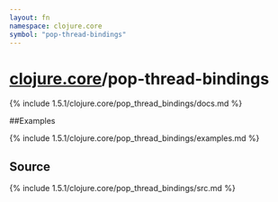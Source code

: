 ```yaml
---
layout: fn
namespace: clojure.core
symbol: "pop-thread-bindings"
---
```


# [clojure.core](../)/pop-thread-bindings

{% include 1.5.1/clojure.core/pop_thread_bindings/docs.md %}

##Examples

{% include 1.5.1/clojure.core/pop_thread_bindings/examples.md %}
## Source
{% include 1.5.1/clojure.core/pop_thread_bindings/src.md %}

